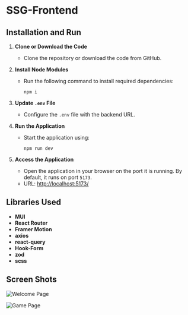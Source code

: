 # SSG-Frontend

## Installation and Run

1. **Clone or Download the Code**

   - Clone the repository or download the code from GitHub.

2. **Install Node Modules**

   - Run the following command to install required dependencies:
     ```
     npm i
     ```

3. **Update `.env` File**

   - Configure the `.env` file with the backend URL.

4. **Run the Application**

   - Start the application using:
     ```
     npm run dev
     ```

5. **Access the Application**
   - Open the application in your browser on the port it is running. By default, it runs on port `5173`.
   - URL: [http://localhost:5173/](http://localhost:5173/)

## Libraries Used

- **MUI**
- **React Router**
- **Framer Motion**
- **axios**
- **react-query**
- **Hook-Form**
- **zod**
- **scss**

## Screen Shots

![Welcome Page]("./screenshots/welcomePage.png")

![Game Page]("./screenshots/game_page.png")
